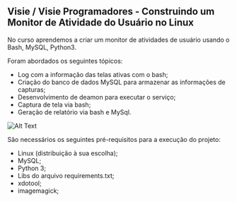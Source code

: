 <h2>Visie / Visie Programadores - Construindo um Monitor de Atividade do Usuário no Linux</h2>

No curso aprendemos a criar um monitor de atividades de usuário usando o Bash, MySQL, Python3. 

Foram abordados os seguintes tópicos:

* Log com a informação das telas ativas com o bash;
* Criação do banco de dados MySQL para armazenar as informações de capturas; 
* Desenvolvimento de deamon para executar o serviço; 
* Captura de tela via bash; 
* Geração de relatório via bash e MySql. 

![Alt Text](https://media0.giphy.com/media/F0KYqsnPDELfjqCV3G/giphy.gif?cid=790b7611be9584656f1108215b68441f7bd2cb42d2d7d485&rid=giphy.gif&ct=g)



São necessários os seguintes pré-requisitos para a execução do projeto:

* Linux (distribuição à sua escolha); 
* MySQL;
* Python 3;
* Libs do arquivo requirements.txt;
* xdotool;
* imagemagick;
